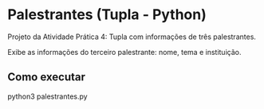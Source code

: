 # Palestrantes (Tupla - Python)

Projeto da Atividade Prática 4: Tupla com informações de três palestrantes.

Exibe as informações do terceiro palestrante: nome, tema e instituição.

## Como executar

python3 palestrantes.py
